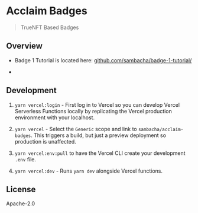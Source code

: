 # Acclaim Badges

> TrueNFT Based Badges

## Overview

- Badge 1 Tutorial is located here: [github.com/sambacha/badge-1-tutorial/](https://github.com/sambacha/badge-1-tutorial/tree/master)

- 

## Development

1. `yarn vercel:login` - First log in to Vercel so you can develop Vercel Serverless Functions locally by replicating the Vercel production environment with your localhost.

1. `yarn vercel` - Select the `Generic` scope and link to `sambacha/acclaim-badges`. This triggers a build, but just a preview deployment so production is unaffected.

1. `yarn vercel:env:pull` to have the Vercel CLI create your development `.env` file.

1. `yarn vercel:dev` - Runs `yarn dev` alongside Vercel functions.

## License

Apache-2.0